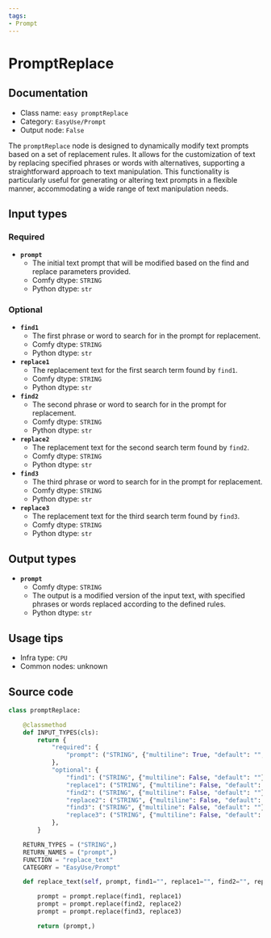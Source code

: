 ```yaml
---
tags:
- Prompt
---
```


# PromptReplace
## Documentation
- Class name: `easy promptReplace`
- Category: `EasyUse/Prompt`
- Output node: `False`

The `promptReplace` node is designed to dynamically modify text prompts based on a set of replacement rules. It allows for the customization of text by replacing specified phrases or words with alternatives, supporting a straightforward approach to text manipulation. This functionality is particularly useful for generating or altering text prompts in a flexible manner, accommodating a wide range of text manipulation needs.
## Input types
### Required
- **`prompt`**
    - The initial text prompt that will be modified based on the find and replace parameters provided.
    - Comfy dtype: `STRING`
    - Python dtype: `str`
### Optional
- **`find1`**
    - The first phrase or word to search for in the prompt for replacement.
    - Comfy dtype: `STRING`
    - Python dtype: `str`
- **`replace1`**
    - The replacement text for the first search term found by `find1`.
    - Comfy dtype: `STRING`
    - Python dtype: `str`
- **`find2`**
    - The second phrase or word to search for in the prompt for replacement.
    - Comfy dtype: `STRING`
    - Python dtype: `str`
- **`replace2`**
    - The replacement text for the second search term found by `find2`.
    - Comfy dtype: `STRING`
    - Python dtype: `str`
- **`find3`**
    - The third phrase or word to search for in the prompt for replacement.
    - Comfy dtype: `STRING`
    - Python dtype: `str`
- **`replace3`**
    - The replacement text for the third search term found by `find3`.
    - Comfy dtype: `STRING`
    - Python dtype: `str`
## Output types
- **`prompt`**
    - Comfy dtype: `STRING`
    - The output is a modified version of the input text, with specified phrases or words replaced according to the defined rules.
    - Python dtype: `str`
## Usage tips
- Infra type: `CPU`
- Common nodes: unknown


## Source code
```python
class promptReplace:

    @classmethod
    def INPUT_TYPES(cls):
        return {
            "required": {
                "prompt": ("STRING", {"multiline": True, "default": "", "forceInput": True}),
            },
            "optional": {
                "find1": ("STRING", {"multiline": False, "default": ""}),
                "replace1": ("STRING", {"multiline": False, "default": ""}),
                "find2": ("STRING", {"multiline": False, "default": ""}),
                "replace2": ("STRING", {"multiline": False, "default": ""}),
                "find3": ("STRING", {"multiline": False, "default": ""}),
                "replace3": ("STRING", {"multiline": False, "default": ""}),
            },
        }

    RETURN_TYPES = ("STRING",)
    RETURN_NAMES = ("prompt",)
    FUNCTION = "replace_text"
    CATEGORY = "EasyUse/Prompt"

    def replace_text(self, prompt, find1="", replace1="", find2="", replace2="", find3="", replace3=""):

        prompt = prompt.replace(find1, replace1)
        prompt = prompt.replace(find2, replace2)
        prompt = prompt.replace(find3, replace3)

        return (prompt,)

```
